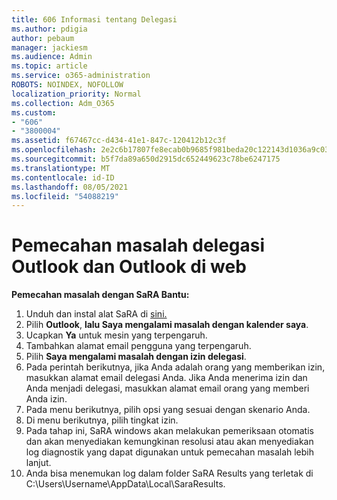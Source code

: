 ```yaml
---
title: 606 Informasi tentang Delegasi
ms.author: pdigia
author: pebaum
manager: jackiesm
ms.audience: Admin
ms.topic: article
ms.service: o365-administration
ROBOTS: NOINDEX, NOFOLLOW
localization_priority: Normal
ms.collection: Adm_O365
ms.custom:
- "606"
- "3800004"
ms.assetid: f67467cc-d434-41e1-847c-120412b12c3f
ms.openlocfilehash: 2e2c6b17807fe8ecab0b9685f981beda20c122143d1036a9c03075552c5ca897
ms.sourcegitcommit: b5f7da89a650d2915dc652449623c78be6247175
ms.translationtype: MT
ms.contentlocale: id-ID
ms.lasthandoff: 08/05/2021
ms.locfileid: "54088219"
---
```

# <a name="troubleshooting-delegation-in-outlook-and-outlook-on-the-web"></a>Pemecahan masalah delegasi Outlook dan Outlook di web

**Pemecahan masalah dengan SaRA Bantu:**

1. Unduh dan instal alat SaRA di [sini.](https://aka.ms/SaRA-SkypeForBusinessSignIn)
1. Pilih **Outlook**, **lalu Saya mengalami masalah dengan kalender saya**.
1. Ucapkan **Ya** untuk mesin yang terpengaruh.
1. Tambahkan alamat email pengguna yang terpengaruh.
1. Pilih **Saya mengalami masalah dengan izin delegasi**.
1. Pada perintah berikutnya, jika Anda adalah orang yang memberikan izin, masukkan alamat email delegasi Anda. Jika Anda menerima izin dan Anda menjadi delegasi, masukkan alamat email orang yang memberi Anda izin.
1. Pada menu berikutnya, pilih opsi yang sesuai dengan skenario Anda.
1. Di menu berikutnya, pilih tingkat izin.
1. Pada tahap ini, SaRA windows akan melakukan pemeriksaan otomatis dan akan menyediakan kemungkinan resolusi atau akan menyediakan log diagnostik yang dapat digunakan untuk pemecahan masalah lebih lanjut.
1. Anda bisa menemukan log dalam folder SaRA Results yang terletak di C:\Users\Username\AppData\Local\SaraResults.
